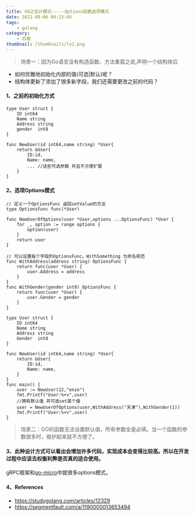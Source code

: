```yaml
---
title: GO之设计模式-----Options函数选项模式
date: 2021-09-06 09:23:49
tags: 
    - golang   
category:
    - 后端
thumbnail: /thumbnails/lv2.png
---
```

> 场景一：因为Go语言没有构造函数、方法重载之说,声明一个结构体后
- 如何优雅地初始化内部的值(可选|默认)呢？
- 结构体更新了添加了很多新字段，我们还需要更改之前的代码？

>
#### 1、之前的初始化方式

```golang
type User struct {
    ID int64
    Name string
    Address string
    gender  int8
}

func NewUser(id int64,name string) *User{
    return &User{
        ID:id,
        Name: name,
        ... //这些可选参数 并且不方便扩展
    }
}
```

#### 2、选项Options模式
 <!-- more -->
```golang
// 定义一个OptionsFunc 返回setValue的方法
type OptionsFunc func(*User)

func NewUserOfOptions(user *User,options ...OptionsFunc) *User {
    for _, option := range options {
        option(user)
    }
    return user
}

// 可以设置每个字段的OptionsFunc。WithSomething 为命名规范
func WithAddress(address string) OptionsFunc {
    return func(user *User) {
        user.Address = address
    }
}
func WithGender(gender int8) OptionsFunc {
    return func(user *User) {
        user.Gender = gender
    }
}

type User struct {
    ID int64
    Name string
    Address string
    Gender  int8
}

func NewUser(id int64,name string) *User{
    return &User{
        ID:id,
        Name: name,
    }
}
func main() {
    user := NewUser(22,"enzo")
    fmt.Printf("User:%+v",user)
    //拥有默认值 并可选set某个值
    user = NewUserOfOptions(user,WithAddress("天津"),WithGender(1))
    fmt.Printf("User:%+v",user)
}

```

> 场景二：GO的函数无法设置默认值，所有参数全是必填。当一个函数的参数很多时，维护起来就不方便了。
>


#### 3、此种设计方式可以看出会增加许多代码，实现成本会变得比较高。所以在开发过程中应该去权衡利弊是否真的适合使用。
gRPC框架和[go-micro](https://github.com/asim/go-micro/blob/master/options.go)中就很多options模式。


#### 4、References

- https://studygolang.com/articles/12329
- https://segmentfault.com/a/1190000013653494